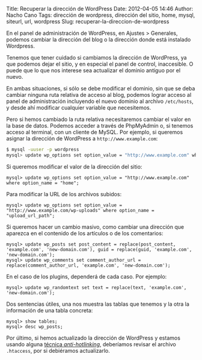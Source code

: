 Title: Recuperar la dirección de WordPress
Date: 2012-04-05 14:46
Author: Nacho Cano
Tags: dirección de wordpress, dirección del sitio, home, mysql, siteurl, url, wordpress
Slug: recuperar-la-direccion-de-wordpress

En el panel de administración de WordPress, en Ajustes > Generales,
podemos cambiar la dirección del blog o la dirección donde está
instalado Wordpress.

Tenemos que tener cuidado si cambiamos la dirección de WordPress, ya que
podemos dejar el sitio, y en especial el panel de control, inaccesible.
O puede que lo que nos interese sea actualizar el dominio antiguo por el
nuevo.

En ambas situaciones, si sólo se debe modificar el dominio, sin que se
deba cambiar ninguna ruta relativa de acceso al blog, podemos lograr
acceso al panel de administración incluyendo el nuevo dominio al archivo
`/etc/hosts`, y desde ahí modificar cualquier variable que necesitemos.

Pero si hemos cambiado la ruta relativa necesitaremos cambiar el valor
en la base de datos. Podemos acceder a través de PhpMyAdmin o, si
tenemos acceso al terminal, con un cliente de MySQL. Por ejemplo, si
queremos asignar la dirección de WordPress a `http://www.example.com`:

```bash
$ mysql -uuser -p wordpress
mysql> update wp_options set option_value = "http://www.example.com" where option_name = "siteurl";
```

Si queremos modificar el valor de la dirección del sitio:

```mysql
mysql> update wp_options set option_value = "http://www.example.com" where option_name = "home";
```

Para modificar la URL de los archivos subidos:

```mysql
mysql> update wp_options set option_value = "http://www.example.com/wp-uploads" where option_name = "upload_url_path";
```

Si queremos hacer un cambio masivo, como cambiar una dirección que
aparezca en el contenido de los artículos o de los comentarios:

```mysql
mysql> update wp_posts set post_content = replace(post_content, 'example.com', 'new-domain.com'), guid = replace(guid, 'example.com', 'new-domain.com');
mysql> update wp_comments set comment_author_url = replace(comment_author_url, 'example.com', 'new-domain.com');
```

En el caso de los plugins, dependerá de cada caso. Por ejemplo:

```mysql
mysql> update wp_randomtext set text = replace(text, 'example.com', 'new-domain.com');
```

Dos sentencias útiles, una nos muestra las tablas que tenemos y la otra
la información de una tabla concreta:

```mysql
mysql> show tables;
mysql> desc wp_posts;
```

Por último, si hemos actualizado la dirección de WordPress y estamos
usando alguna [técnica _anti-hotlinking_][], deberíamos revisar el
archivo `.htaccess`, por si debiéramos actualizarlo.

  [técnica _anti-hotlinking_]: {filename}/admin/evitando-el-hotlinking.md
    "Evitando el hotlinking"
